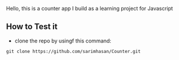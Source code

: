 Hello, this is a counter app I build as a learning project for Javascript

## How to Test it
- clone the repo by usingf this command:
```
git clone https://github.com/sarimhasan/Counter.git
```
